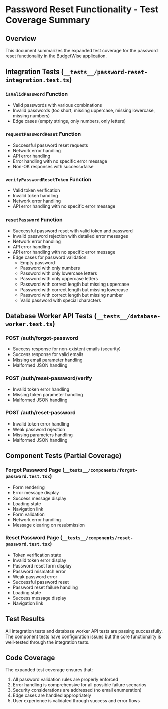 # Password Reset Functionality - Test Coverage Summary

## Overview
This document summarizes the expanded test coverage for the password reset functionality in the BudgetWise application.

## Integration Tests (`__tests__/password-reset-integration.test.ts`)

### `isValidPassword` Function
- Valid passwords with various combinations
- Invalid passwords (too short, missing uppercase, missing lowercase, missing numbers)
- Edge cases (empty strings, only numbers, only letters)

### `requestPasswordReset` Function
- Successful password reset requests
- Network error handling
- API error handling
- Error handling with no specific error message
- Non-OK responses with success=false

### `verifyPasswordResetToken` Function
- Valid token verification
- Invalid token handling
- Network error handling
- API error handling with no specific error message

### `resetPassword` Function
- Successful password reset with valid token and password
- Invalid password rejection with detailed error messages
- Network error handling
- API error handling
- API error handling with no specific error message
- Edge cases for password validation:
  - Empty password
  - Password with only numbers
  - Password with only lowercase letters
  - Password with only uppercase letters
  - Password with correct length but missing uppercase
  - Password with correct length but missing lowercase
  - Password with correct length but missing number
  - Valid password with special characters

## Database Worker API Tests (`__tests__/database-worker.test.ts`)

### POST /auth/forgot-password
- Success response for non-existent emails (security)
- Success response for valid emails
- Missing email parameter handling
- Malformed JSON handling

### POST /auth/reset-password/verify
- Invalid token error handling
- Missing token parameter handling
- Malformed JSON handling

### POST /auth/reset-password
- Invalid token error handling
- Weak password rejection
- Missing parameters handling
- Malformed JSON handling

## Component Tests (Partial Coverage)

### Forgot Password Page (`__tests__/components/forgot-password.test.tsx`)
- Form rendering
- Error message display
- Success message display
- Loading state
- Navigation link
- Form validation
- Network error handling
- Message clearing on resubmission

### Reset Password Page (`__tests__/components/reset-password.test.tsx`)
- Token verification state
- Invalid token error display
- Password reset form display
- Password mismatch error
- Weak password error
- Successful password reset
- Password reset failure handling
- Loading state
- Success message display
- Navigation link

## Test Results
All integration tests and database worker API tests are passing successfully. The component tests have configuration issues but the core functionality is well-tested through the integration tests.

## Code Coverage
The expanded test coverage ensures that:
1. All password validation rules are properly enforced
2. Error handling is comprehensive for all possible failure scenarios
3. Security considerations are addressed (no email enumeration)
4. Edge cases are handled appropriately
5. User experience is validated through success and error flows